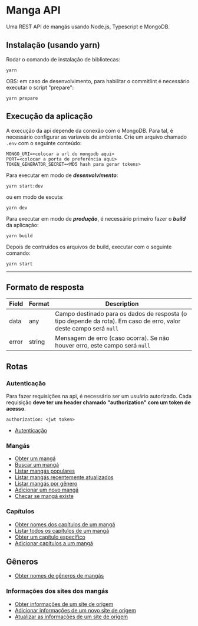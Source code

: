 # Manga API

Uma REST API de mangás usando Node.js, Typescript e MongoDB.

## Instalação (usando yarn)

Rodar o comando de instalação de bibliotecas:

```
yarn
```

OBS: em caso de desenvolvimento, para habilitar o commitlint é necessário executar o script "prepare":

```
yarn prepare
```

## Execução da aplicação

A execução da api depende da conexão com o MongoDB. Para tal, é necessário configurar as varíaveis de ambiente. Crie um arquivo chamado `.env` com o seguinte conteúdo:

```
MONGO_URI=<colocar a url do mongodb aqui>
PORT=<colocar a porta de preferência aqui>
TOKEN_GENERATOR_SECRET=<MD5 hash para gerar tokens>
```

Para executar em modo de **_desenvolvimento_**:

```
yarn start:dev
```

ou em modo de escuta:

```
yarn dev
```

Para executar em modo de **_produção_**, é necessário primeiro fazer o **_build_** da aplicação:

```
yarn build
```

Depois de contruidos os arquivos de build, executar com o seguinte comando:

```
yarn start
```

---

## Formato de resposta

| Field | Format | Description                                                                                                        |
| ----- | ------ | ------------------------------------------------------------------------------------------------------------------ |
| data  | any    | Campo destinado para os dados de resposta (o tipo depende da rota). Em caso de erro, valor deste campo será `null` |
| error | string | Mensagem de erro (caso ocorra). Se não houver erro, este campo será `null`                                         |

## Rotas

### Autenticação

Para fazer requisições na api, é necessário ser um usuário autorizado.
Cada requisição **deve ter um header chamado "authorization" com um token de acesso**.

`authorization: <jwt token>`

- [Autenticação](/doc/routes/Authenticate.md)

### Mangás

- [Obter um mangá](/doc/routes/GetManga.md)
- [Buscar um mangá](/doc/routes/SearchMangas.md)
- [Listar mangás populares](/doc/routes/GetPopularMangas.md)
- [Listar mangás recentemente atualizados](/doc/routes/GetLatestUpdatedMangas.md)
- [Listar mangás por gênero](/doc/routes/GetMangasByGenre.md)
- [Adicionar um novo mangá](/doc/routes/AddManga.md)
- [Checar se mangá existe](/doc/routes/MangaExists.md)

### Capítulos

- [Obter nomes dos capítulos de um mangá](/doc/routes/GetChapterNames.md)
- [Listar todos os capítulos de um mangá](/doc/routes/GetChapters.md)
- [Obter um capítulo específico](/doc/routes/GetSingleChapter.md)
- [Adicionar capítulos a um mangá](/doc/routes/AddChapters.md)

## Gêneros

- [Obter nomes de gêneros de mangás](/doc/routes/GetGenreNames.md)

### Informações dos sites dos mangás

- [Obter informações de um site de origem](/doc/routes/GetUpdate.md)
- [Adicionar informações de um novo site de origem](/doc/routes/AddUpdate.md)
- [Atualizar as informações de um site de origem](/doc/routes/SetUpdate.md)
